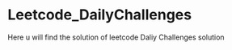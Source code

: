 # Leetcode_DailyChallenges
<h>Here u will find the solution of leetcode Daliy Challenges solution</h>
